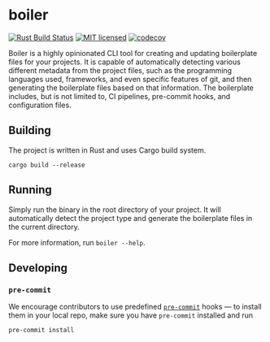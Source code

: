 boiler
======

[![Rust Build Status](https://github.com/m4tx/boiler/workflows/Rust%20CI/badge.svg)](https://github.com/m4tx/boiler/actions/workflows/rust.yml)
[![MIT licensed](https://img.shields.io/github/license/m4tx/boiler)](https://github.com/m4tx/boiler/blob/master/LICENSE)
[![codecov](https://codecov.io/gh/m4tx/boiler/branch/master/graph/badge.svg)](https://codecov.io/gh/m4tx/boiler)

Boiler is a highly opinionated CLI tool for creating and updating boilerplate files for your projects. It is capable of automatically detecting various different metadata from the project files, such as the programming languages used, frameworks, and even specific features of git, and then generating the boilerplate files based on that information. The boilerplate includes, but is not limited to, CI pipelines, pre-commit hooks, and configuration files.

## Building

The project is written in Rust and uses Cargo build system.

```shell
cargo build --release
```

## Running

Simply run the binary in the root directory of your project. It will automatically detect the project type and generate the boilerplate files in the current directory.

For more information, run `boiler --help`.

## Developing

### `pre-commit`

We encourage contributors to use predefined [`pre-commit`](https://pre-commit.com/)
hooks — to install them in your local repo, make sure you have `pre-commit`
installed and run

```shell
pre-commit install
```
